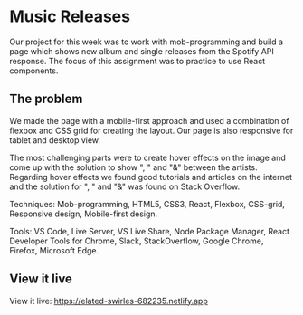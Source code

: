 # Music Releases

Our project for this week was to work with mob-programming and build a page which shows new album and single releases from the Spotify API response. The focus of this assignment was to practice to use React components.

## The problem

We made the page with a mobile-first approach and used a combination of flexbox and CSS grid for creating the layout. Our page is also responsive for tablet and desktop view. 

The most challenging parts were to create hover effects on the image and come up with the solution to show ", " and "&" between the artists. Regarding hover effects we found good tutorials and articles on the internet and the solution for ", " and "&" was found on Stack Overflow.

Techniques: Mob-programming, HTML5, CSS3, React, Flexbox, CSS-grid, Responsive design, Mobile-first design.

Tools: VS Code, Live Server, VS Live Share, Node Package Manager, React Developer Tools for Chrome, Slack, StackOverflow, Google Chrome, Firefox, Microsoft Edge.

## View it live

View it live: https://elated-swirles-682235.netlify.app
